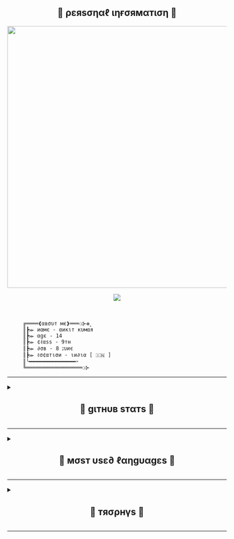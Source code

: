 <h2 align="center"><b> 🔰 ρεяsσηαℓ ιηғσямαтιση 🔰 </b></h2>
<p align='Middle'><a href='https://github.com/xNKIT'><img src='https://telegra.ph/file/e73e4e7214c7f1db782e9.jpg' width='600"'></a></p>
<p align="center">
  <img src="https://readme-typing-svg.herokuapp.com?color=F77247&width=420&lines=A+Passionate+Developer+From+India%E2%9C%8C%EF%B8%8F;Python%2C+Java%2C+Linux%E2%9D%A4%EF%B8%8F">
</p> 
<br>

`````
     ╔════❰αвσυт мє❱═══❍⊱❁۪۪
     ║┣⪼ иαмє - αикιт кυмαя
     ║┣⪼ αgє - 14
     ║┣⪼ ¢ℓαѕѕ - 9тн
     ║┣⪼ ∂σв - 8 נυиє
     ║┣⪼ ℓσ¢αтισи - ιи∂ια [ 🇮🇳 ]
     ║╰━━━━━━━━━━━━━━━➣
     ╚══════════════════❍⊱
`````
__________________________________________________________________________________________________________________________

<details><summary><h2 align="center"><b> 🔰 gιтнυв sтαтs 🔰 </b></h2></summary>
<h2 align="center"><b
<br>
<br>

  [![xNKIT Followers](https://img.shields.io/github/followers/xNKIT?label=Follow&style=social)](https://github.com/xNKIT)
  [![xNKIT PROFILE VIEWS](https://komarev.com/ghpvc/?username=xKIT&label=Profile%20views)](https://github.com/xNKIT)
  [![GITHUB STATS](https://github-readme-stats.vercel.app/api?username=xNKIT&show_icons=true&include_all_commits=true&theme=chartreuse-dark&cache_seconds=86400)](https://github.com/xNKIT)
  [![xNKIT GITHUB STREAK](https://github-readme-streak-stats.herokuapp.com/?user=xNKIT&theme=chartreuse-dark&show_icon=true)](https://github.com/xNKIT)
  
</details>

__________________________________________________________________________________________________________________________

<details><summary><h2 align="center"><b> 🔰 мσsт υsε∂ ℓαηgυαgεs 🔰 </b></h2></summary>
<h2 align="center"><b
<br>
<br>
  
  [![MOST USED LANGUAGES](https://github-readme-stats.vercel.app/api/top-langs/?username=xNKIT&layout=compact&theme=chartreuse-dark)](https://github.com/xNKIT)
  
  </details>
  
__________________________________________________________________________________________________________________________

<details><summary><h2 align="center"><b> 🔰 тяσρнүs 🔰 </b></h2></summary>
<h2 align="center"><b
<br>
<br>
  
[![TROPHY](https://github-profile-trophy.vercel.app/?username=xNKIT)](https://github.com/xNKIT)
  
 </details>
  
__________________________________________________________________________________________________________________________
  
